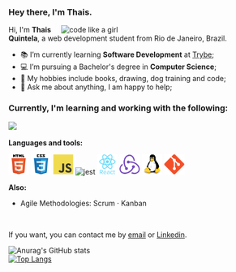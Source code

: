 
### Hey there, I'm Thais.

<img align="right" src="https://user-images.githubusercontent.com/69700012/110639960-1191b400-818f-11eb-92ea-ab261da5990a.png" alt="code like a girl" width="400" />

Hi, I'm **Thais Quintela**, a web development student from Rio de Janeiro, Brazil.

- 📚 I’m currently learning **Software Development** at [Trybe](https://www.betrybe.com/);
- 💻 I’m pursuing a Bachelor's degree in **Computer Science**;
- 🎨 My hobbies include books, drawing, dog training and code;
- 💬 Ask me about anything, I am happy to help;

### Currently, I'm learning and working with the following:

<img src="https://badges.aleen42.com/src/java.svg" />

**Languages and tools:**

<p align="left">
  <img src="https://raw.githubusercontent.com/devicons/devicon/master/icons/html5/html5-original-wordmark.svg" alt="html5" width="40" height="40"/>
  <img src="https://raw.githubusercontent.com/devicons/devicon/master/icons/css3/css3-original-wordmark.svg" alt="css3" width="40" height="40"/>
  <img src="https://raw.githubusercontent.com/devicons/devicon/master/icons/javascript/javascript-original.svg" alt="javascript" width="40" height="40"/>
  <img src="https://www.learnstorybook.com/intro-to-storybook/logo-jest.png" alt="jest" width="40" height="40" />
  <img src="https://raw.githubusercontent.com/devicons/devicon/master/icons/react/react-original-wordmark.svg" alt="react" width="40" height="40"/>
  <img src="https://raw.githubusercontent.com/devicons/devicon/master/icons/redux/redux-original.svg" alt="redux" width="40" height="40"/>
  <img src="https://raw.githubusercontent.com/devicons/devicon/master/icons/linux/linux-original.svg" alt="linux" width="40" height="40" />
  <img src="https://raw.githubusercontent.com/devicons/devicon/master/icons/git/git-original.svg" alt="git" width="40" height="40"/>
</p>

**Also:**
- Agile Methodologies: Scrum · Kanban

<br />

If you want, you can contact me by [email](thais.s.quintela@gmail.com) or [Linkedin](https://www.linkedin.com/in/thais-quintela/).

![Anurag's GitHub stats](https://github-readme-stats.vercel.app/api?username=ThaisQuintela&show_icons=true&theme=chartreuse-dark)
<br />
[![Top Langs](https://github-readme-stats.vercel.app/api/top-langs/?username=ThaisQuintela&theme=chartreuse-dark&layout=compact)](https://github.com/anuraghazra/github-readme-stats)
